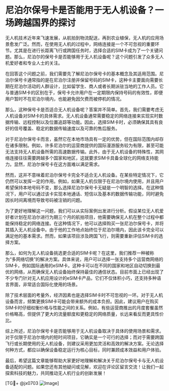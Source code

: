 # 尼泊尔保号卡是否能用于无人机设备？一场跨越国界的探讨

无人机技术近年来飞速发展，从航拍到物流配送，再到农业植保，无人机的应用场景愈发广泛。然而，在使用无人机的过程中，网络连接是一个不可忽视的重要环节。尤其是在进行长距离飞行或跨国任务时，选择合适的SIM卡成为了一个关键问题。那么，尼泊尔的保号卡是否能够用于无人机设备呢？这个问题引发了众多无人机爱好者和专业人士的关注。

在回答这个问题之前，我们需要先了解尼泊尔保号卡的基本概念及其适用范围。尼泊尔保号卡通常指的是在尼泊尔注册并保留号码的SIM卡，这种卡主要面向需要长期在尼泊尔活动的人群设计，比如留学生、商人或者长期派驻当地的工作人员。它与普通SIM卡的区别在于，保号卡允许用户在一定期限内保持号码的有效性，即便用户暂时不在尼泊尔境内，也能避免因欠费而被停机的情况。

那么，这种保号卡是否适合无人机设备呢？答案并不简单。首先，我们需要考虑无人机设备对SIM卡的具体需求。无人机设备通常需要稳定的网络连接来实现实时数据传输、远程控制以及位置追踪等功能。因此，选择SIM卡时，必须确保其具有良好的信号覆盖、稳定的数据传输速度以及可靠的售后服务。

对于尼泊尔保号卡而言，虽然它在本地市场具有一定的优势，但在国际范围内却存在诸多限制。例如，许多尼泊尔的运营商提供的国际漫游服务较为有限，甚至可能无法支持无人机设备所需的高速数据传输。此外，由于无人机设备的特殊性，其网络连接往往需要跨越多个国家和地区，这就要求SIM卡具备全球化的网络支持能力。显然，尼泊尔保号卡在这方面难以满足需求。

然而，这并不意味着尼泊尔保号卡完全不适合无人机设备。在某些特定情况下，它仍然可以发挥一定的作用。例如，如果无人机仅限于在尼泊尔境内使用，并且用户希望保持本地号码不变，那么选择尼泊尔保号卡无疑是一个明智的选择。在这种情况下，用户可以通过该卡实现本地通话、短信以及基本的数据传输功能，同时避免因长时间离境而导致号码被注销的问题。

为了更好地理解这一问题，我们可以从实际案例出发进行分析。假设某位无人机爱好者计划在尼泊尔进行为期三个月的航拍项目，他需要确保无人机在整个过程中都能保持稳定的网络连接。在这种情况下，他可以选择购买一张尼泊尔保号卡，并将其插入无人机设备中。由于他的工作地点始终位于尼泊尔境内，因此该卡完全可以满足他的基本需求。然而，如果该项目涉及跨国飞行，则需要重新评估SIM卡的选择方案。

那么，如何为无人机设备挑选更合适的SIM卡呢？在这里，我们推荐一种被称为“多网络切换”的解决方案。具体来说，用户可以选择一张支持多个运营商网络的SIM卡，例如国际通用的eSIM卡。这种卡可以在不同的国家和地区自动切换到最优的网络，从而确保无人机设备始终保持最佳的通信状态。目前市面上已经出现了不少专门针对无人机应用设计的eSIM卡产品，它们不仅体积小巧，还支持多种语言界面，非常适合国际化使用的场景。

除了技术层面的考量外，经济因素也是选择SIM卡时不可忽视的一环。对于无人机设备而言，频繁更换SIM卡可能会带来额外的成本负担。因此，建议用户在购买SIM卡时仔细权衡价格与性能之间的关系。例如，有些运营商推出的月度套餐虽然价格略高，但提供了更大的流量额度和更稳定的网络质量，长远来看反而更具性价比。

综上所述，尼泊尔保号卡是否能够用于无人机设备取决于具体的使用场景和需求。对于仅限于尼泊尔境内的短时间项目，它确实是一个可行的选择；而对于需要跨国飞行或长期使用的无人机设备，则建议采用更加灵活和高效的解决方案。无论选择何种方式，都应以确保设备稳定运行为核心目标，同时兼顾成本效益和用户体验。

最后，希望这篇文章能够帮助大家更好地理解和解决关于尼泊尔保号卡与无人机设备适配的问题。如果您还有其他疑问或见解，欢迎在评论区留言交流！让我们一起探索科技的魅力，共同推动无人机行业的创新发展！

[TG💪+ @jx0703 ![Image](https://github.com/user-attachments/assets/dbca1d08-cadb-493c-b0ec-ad6f7a83f270)]